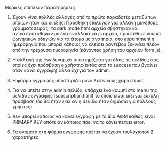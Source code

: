 Μερικές επιπλέον παρατηρήσεις:
1. Έχουν γίνει πολλές αλλαγές από το πρώτο παραδοτέο μεταξύ των οποίων ήταν και οι εξής: Προσθήκη επιλογών για αλλαγή μεγέθους γραμματοσειράς, τα dark mode html αρχεία σβήστηκαν και
αντικαταστάθηκαν με ένα εναλλακτικό js αρχείο, προστέθηκε κουμπί φωνητικών οδηγιών για τα άτομα με αναπηρία, στο appointment η ημερομηνία που μπορεί κάποιος να κλείσει ραντεβού ξεκινάει πλέον από την τρέχουσα ημερομηνία (κάνοντας χρήση του αρχείου form.js).

2. Η αλλαγή της css δυναμικά υποστηρίζεται για όλες τις σελίδες στις οποίες έχει πρόσβαση ο χρήστης(εκτός από το success που βγαίνει όταν κάνει εγγραφή) αλλά όχι για τον admin.

3. Η φόρμα εγγραφής υποστηρίζει μόνο λατινικούς χαρακτήρες.

4. Για να μπείτε στην admin σελίδα, υπάρχει ένα κουμπί στο menu της σελίδας εγγραφής (subscription.html) το οποίο είναι εκέι για εύκολη πρόσβαση (δε θα ήταν εκεί αν η σελίδα ήταν δημόσια για πολλούς χρήστες)

5. Δεν μπορεί κάποιος να κάνει εγγραφή με το ίδιο ΑΦΜ καθώς είναι PRIMARY KEY οπότε αν κάποιος πάει να το κάνει πετάει error.

6. Τα ονόματα στη φόρμα εγγραφής πρέπει να έχουν τουλάχιστον 2 χαρακτήρες.